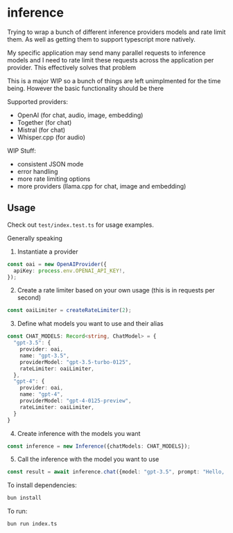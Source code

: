 # inference

Trying to wrap a bunch of different inference providers models and rate limit them. As well as getting them to support typescript more natively.

My specific application may send many parallel requests to inference models and I need to rate limit these requests across the application per provider. This effectively solves that problem

This is a major WIP so a bunch of things are left unimplmented for the time being. However the basic functionality should be there

Supported providers:
* OpenAI (for chat, audio, image, embedding)
* Together (for chat)
* Mistral (for chat)
* Whisper.cpp (for audio)

WIP Stuff:
* consistent JSON mode
* error handling
* more rate limiting options
* more providers (llama.cpp for chat, image and embedding)

## Usage

Check out `test/index.test.ts` for usage examples.

Generally speaking

1. Instantiate a provider

```typescript
const oai = new OpenAIProvider({
  apiKey: process.env.OPENAI_API_KEY!,
});
```

2. Create a rate limiter based on your own usage (this is in requests per second)

```typescript
const oaiLimiter = createRateLimiter(2);
```

3. Define what models you want to use and their alias

```typescript
const CHAT_MODELS: Record<string, ChatModel> = {
  "gpt-3.5": {
    provider: oai,
    name: "gpt-3.5",
    providerModel: "gpt-3.5-turbo-0125",
    rateLimiter: oaiLimiter,
  },
  "gpt-4": {
    provider: oai,
    name: "gpt-4",
    providerModel: "gpt-4-0125-preview",
    rateLimiter: oaiLimiter,
  }
}
```

4. Create inference with the models you want

```typescript
const inference = new Inference({chatModels: CHAT_MODELS});
```

5. Call the inference with the model you want to use

```typescript
const result = await inference.chat({model: "gpt-3.5", prompt: "Hello, world!"});
```

To install dependencies:

```bash
bun install
```

To run:

```bash
bun run index.ts
```
